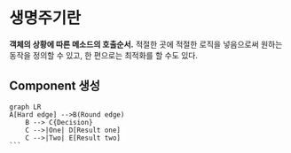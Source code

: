 # 생명주기란
**객체의 상황에 따른 메소드의 호출순서.** 적절한 곳에 적절한 로직을 넣음으로써 원하는 동작을 정의할 수 있고, 한 편으로는 최적화를 할 수도 있다.

## Component 생성
```mermaid
graph LR
A[Hard edge] -->B(Round edge)
    B --> C{Decision}
    C -->|One| D[Result one]
    C -->|Two| E[Result two]
​```
